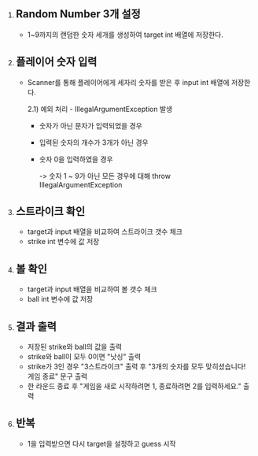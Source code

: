1. Random Number 3개 설정
    -
    - 1~9까지의 랜덤한 숫자 세개를 생성하여 target int 배열에 저장한다.
2. 플레이어 숫자 입력
    -
    - Scanner를 통해 플레이어에게 세자리 숫자를 받은 후 input int 배열에 저장한다.
    
        2.1) 예외 처리 - IllegalArgumentException 발생
        
        - 숫자가 아닌 문자가 입력되었을 경우
        - 입력된 숫자의 개수가 3개가 아닌 경우
        - 숫자 0을 입력하였을 경우
            
            -> 숫자 1 ~ 9가 아닌 모든 경우에 대해 throw IllegalArgumentException
3. 스트라이크 확인
    - 
    - target과 input 배열을 비교하여 스트라이크 갯수 체크
    - strike int 변수에 값 저장
4. 볼 확인
    -
    - target과 input 배열을 비교하여 볼 갯수 체크
    - ball int 변수에 값 저장
5. 결과 출력
    -
    - 저장된 strike와 ball의 값을 출력
    - strike와 ball이 모두 0이면 "낫싱" 출력
    - strike가 3인 경우 "3스트라이크" 출력 후 "3개의 숫자를 모두 맞히셨습니다! 게임 종료" 문구 출력
    - 한 라운드 종료 후 "게임을 새로 시작하려면 1, 종료하려면 2를 입력하세요." 출력
6. 반복
    -
    - 1을 입력받으면 다시 target을 설정하고 guess 시작